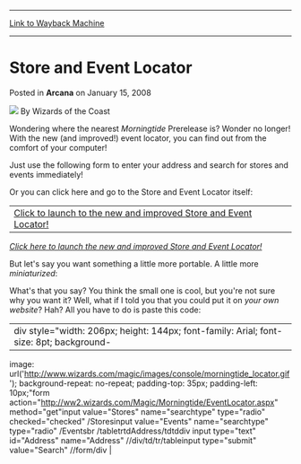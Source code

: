 
---
[Link to Wayback Machine](https://web.archive.org/web/20211016155126/https://magic.wizards.com/en/articles/archive/store-and-event-locator-2008-01-15)

[_metadata_:author]:- "Wizards of the Coast"
[_metadata_:description]:- "Wondering where the nearest Morningtide Prerelease is? Wonder no longer! With the new (and improved!) event locator, you can find out from the comfort of your computer! Just use the following form to enter your address and search for stores and events immediately! Or you can click here and go to the Store and Event Locator itself:  Click here to launch the new and improved"
[_metadata_:generator]:- "Drupal 7 (http://drupal.org)"
[_metadata_:node]:- "603071"
[_metadata_:publish_date]:- "2008-01-15"
[_metadata_:source]:- "div-main-content"
[_metadata_:title]:- "Store and Event Locator"
[_metadata_:wayback_capture_timestamp]:- "2021-10-16 15:51:26"
[_metadata_:wayback_raw_url]:- "https://web.archive.org/web/20211016155126id_/https://magic.wizards.com/en/articles/archive/store-and-event-locator-2008-01-15"
[_metadata_:wayback_url]:- "https://magic.wizards.com/en/articles/archive/store-and-event-locator-2008-01-15"
---


Store and Event Locator
=======================



 Posted in **Arcana**
 on January 15, 2008 






![](https://media.magic.wizards.com/styles/auth_small/public/images/person/wizards_author.jpg)
By Wizards of the Coast












Wondering where the nearest *Morningtide*  Prerelease is? Wonder no longer! With the new (and improved!) event locator, you can find out from the comfort of your computer!


Just use the following form to enter your address and search for stores and events immediately!


Or you can click here and go to the Store and Event Locator itself:




|  |
| --- |
| [Click to launch to the new and improved Store and Event Locator!](javascript:void(0);) |

[*Click here to launch the new and improved Store and Event Locator!*](javascript:void(0);) 


But let's say you want something a little more portable. A little more *miniaturized*:


What's that you say? You think the small one is cool, but you're not sure why you want it? Well, what if I told you that you could put it on *your own website*? Hah? All you have to do is paste this code: 




|  |
| --- |
| div style="width: 206px; height: 144px; font-family: Arial; font-size: 8pt; background-
 image: url('<http://www.wizards.com/magic/images/console/morningtide_locator.gif>');
 background-repeat: no-repeat; padding-top: 35px; padding-left: 10px;"form action="<http://ww2.wizards.com/Magic/Morningtide/EventLocator.aspx>" method="get"input value="Stores" name="searchtype" type="radio" checked="checked" /Storesinput value="Events" name="searchtype" type="radio" /Eventsbr /tabletrtdAddress/tdtddiv input type="text" id="Address" name="Address" //div/td/tr/tableinput type="submit" value="Search" //form/div |








